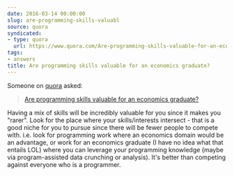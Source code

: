 ```yaml
---
date: 2016-03-14 00:00:00
slug: are-programming-skills-valuabl
source: quora
syndicated:
- type: quora
  url: https://www.quora.com/Are-programming-skills-valuable-for-an-economics-graduate/answer/Roy-Tang
tags:
- answers
title: Are programming skills valuable for an economics graduate?
---
```


Someone on [quora](https://quora.com) asked:

> [Are programming skills valuable for an economics graduate?](https://www.quora.com/Are-programming-skills-valuable-for-an-economics-graduate/answer/Roy-Tang)


Having a mix of skills will be incredibly valuable for you since it makes you "rarer". Look for the place where your skills/interests intersect - that is a good niche for you to pursue since there will be fewer people to compete with. i.e. look for programming work where an economics domain would be an advantage, or work for an economics graduate (I have no idea what that entails LOL) where you can leverage your programming knowledge (maybe via program-assisted data crunching or analysis). It's better than competing against everyone who is a programmer.